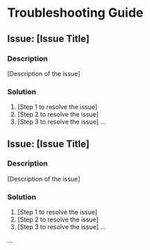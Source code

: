 # Troubleshooting Guide

## Issue: [Issue Title]

### Description
[Description of the issue]

### Solution
1. [Step 1 to resolve the issue]
2. [Step 2 to resolve the issue]
3. [Step 3 to resolve the issue]
...

## Issue: [Issue Title]

### Description
[Description of the issue]

### Solution
1. [Step 1 to resolve the issue]
2. [Step 2 to resolve the issue]
3. [Step 3 to resolve the issue]
...

...
